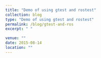 ```yaml
---
title: "Demo of using gtest and rostest"
collection: blog
type: "Demo of using gtest and rostest"
permalink: /blog/gtest-and-ros
excerpt: " "

venue: ""
date: 2015-08-14
location: ""
---
```


